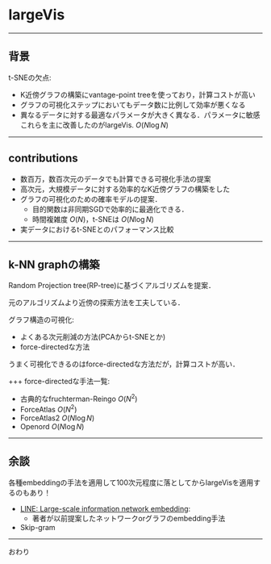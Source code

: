 # largeVis

---

## 背景
t-SNEの欠点:
- K近傍グラフの構築にvantage-point treeを使っており，計算コストが高い
- グラフの可視化ステップにおいてもデータ数に比例して効率が悪くなる
- 異なるデータに対する最適なパラメータが大きく異なる．パラメータに敏感
これらを主に改善したのがlargeVis. $O(N\log N)$

---

## contributions
- 数百万，数百次元のデータでも計算できる可視化手法の提案
- 高次元，大規模データに対する効率的なK近傍グラフの構築をした
- グラフの可視化のための確率モデルの提案．
  - 目的関数は非同期SGDで効率的に最適化できる．
  - 時間複雑度 $O(N)$，t-SNEは $O(N\log N)$
- 実データにおけるt-SNEとのパフォーマンス比較

---

## k-NN graphの構築
Random Projection tree(RP-tree)に基づくアルゴリズムを提案．

元のアルゴリズムより近傍の探索方法を工夫している．

グラフ構造の可視化:
- よくある次元削減の方法(PCAからt-SNEとか)
- force-directedな方法

うまく可視化できるのはforce-directedな方法だが，計算コストが高い．

+++
force-directedな手法一覧:
- 古典的なfruchterman-Reingo $O(N^2)$
- ForceAtlas  $O(N^2)$
- ForceAtlas2 $O(N\log N)$
- Openord $O(N\log N)$

---
## 余談

各種embeddingの手法を適用して100次元程度に落としてからlargeVisを適用するのもあり！

- [LINE: Large-scale information network embedding](https://github.com/tangjianpku/LINE):
  - 著者が以前提案したネットワークorグラフのembedding手法
- Skip-gram

---

おわり
